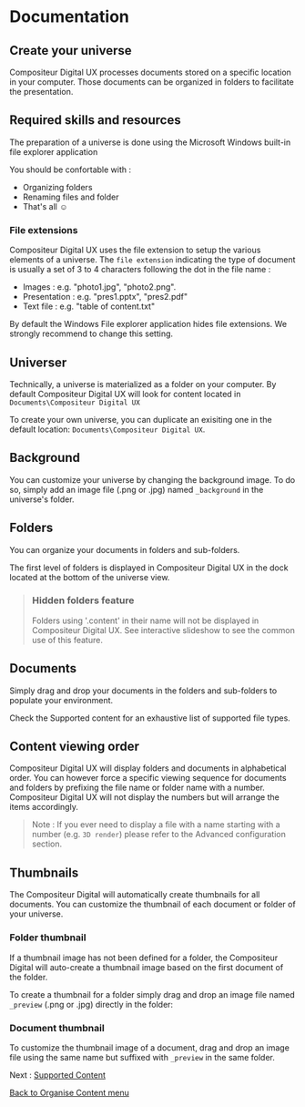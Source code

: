 # Documentation

## Create your universe

Compositeur Digital UX processes documents stored on a specific location in your computer. Those documents can be organized in folders to facilitate the presentation.

## Required skills and resources

The preparation of a universe is done using the Microsoft Windows built-in file explorer application

You should be confortable with : 

- Organizing folders 
- Renaming files and folder
- That's all :relaxed:

### File extensions

Compositeur Digital UX uses the file extension to setup the various elements of a universe.  The `file extension` indicating the type of document is usually a set of 3 to 4 characters following the dot in the file name :

- Images : e.g. "photo1.jpg", "photo2.png".
- Presentation : e.g. "pres1.pptx", "pres2.pdf"
- Text file : e.g. "table of content.txt"

By default the Windows File explorer application hides file extensions. We strongly recommend to change this setting.

## Universer

Technically, a universe is materialized as a folder on your computer. By default Compositeur Digital UX will look for content located in `Documents\Compositeur Digital UX`

To create your own universe, you can duplicate an exisiting one in the default location: `Documents\Compositeur Digital UX`.

## Background

You can customize your universe by changing the background image. To do so, simply add an image file (.png or .jpg) named `_background` in the universe's folder.

## Folders

You can organize your documents in folders and sub-folders. 

The first level of folders is displayed in Compositeur Digital UX in the dock located at the bottom of the universe view. 

>### <a name="contentFolder"></a> Hidden folders feature
>
>Folders using '.content' in their name will not be displayed in Compositeur Digital UX.
>See interactive slideshow to see the common use of this feature.

## Documents

Simply drag and drop your documents in the folders and sub-folders to populate your environment.

Check the Supported content for an exhaustive list of supported file types.

## Content viewing order

Compositeur Digital UX will display folders and documents in alphabetical order. You can however force a specific viewing sequence for documents and folders by prefixing the file name or folder name with a number. Compositeur Digital UX will not display the numbers but will arrange the items accordingly.

>Note : If you ever need to display a file with a name starting with a number (e.g. `3D render`) please refer to the Advanced configuration section.

## Thumbnails 

The Compositeur Digital will automatically create thumbnails for all documents. You can customize the thumbnail of each document or folder of your universe.

### Folder thumbnail

If a thumbnail image has not been defined for a folder, the Compositeur Digital will auto-create a thumbnail image based on the first document of the folder.

To create a thumbnail for a folder simply drag and drop an image file named `_preview` (.png or .jpg) directly in the folder:

### Document thumbnail

To customize the thumbnail image of a document, drag and drop an image file using the same name but suffixed with `_preview` in the same folder.

Next : [Supported Content](supported_content/index.md)

[Back to Organise Content menu](index.md)

